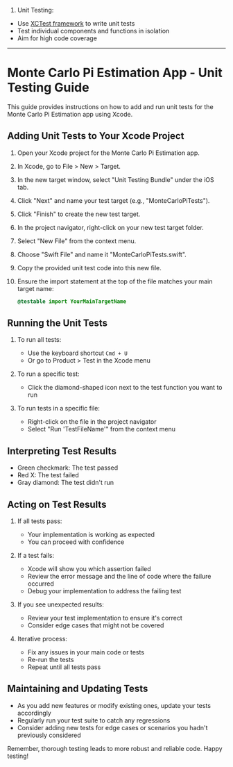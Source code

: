 1. Unit Testing:

* Use [XCTest framework](https://developer.apple.com/documentation/xctest) to write unit tests
* Test individual components and functions in isolation
* Aim for high code coverage

- - - -

# Monte Carlo Pi Estimation App - Unit Testing Guide

This guide provides instructions on how to add and run unit tests for the Monte Carlo Pi Estimation app using Xcode.

## Adding Unit Tests to Your Xcode Project

1. Open your Xcode project for the Monte Carlo Pi Estimation app.

2. In Xcode, go to File > New > Target.

3. In the new target window, select "Unit Testing Bundle" under the iOS tab.

4. Click "Next" and name your test target (e.g., "MonteCarloPiTests").

5. Click "Finish" to create the new test target.

6. In the project navigator, right-click on your new test target folder.

7. Select "New File" from the context menu.

8. Choose "Swift File" and name it "MonteCarloPiTests.swift".

9. Copy the provided unit test code into this new file.

10. Ensure the import statement at the top of the file matches your main target name:
    ```swift
    @testable import YourMainTargetName
    ```

## Running the Unit Tests

1. To run all tests:
   - Use the keyboard shortcut `Cmd + U`
   - Or go to Product > Test in the Xcode menu

2. To run a specific test:
   - Click the diamond-shaped icon next to the test function you want to run

3. To run tests in a specific file:
   - Right-click on the file in the project navigator
   - Select "Run 'TestFileName'" from the context menu

## Interpreting Test Results

- Green checkmark: The test passed
- Red X: The test failed
- Gray diamond: The test didn't run

## Acting on Test Results

1. If all tests pass:
   - Your implementation is working as expected
   - You can proceed with confidence

2. If a test fails:
   - Xcode will show you which assertion failed
   - Review the error message and the line of code where the failure occurred
   - Debug your implementation to address the failing test

3. If you see unexpected results:
   - Review your test implementation to ensure it's correct
   - Consider edge cases that might not be covered

4. Iterative process:
   - Fix any issues in your main code or tests
   - Re-run the tests
   - Repeat until all tests pass

## Maintaining and Updating Tests

- As you add new features or modify existing ones, update your tests accordingly
- Regularly run your test suite to catch any regressions
- Consider adding new tests for edge cases or scenarios you hadn't previously considered

Remember, thorough testing leads to more robust and reliable code. Happy testing!
